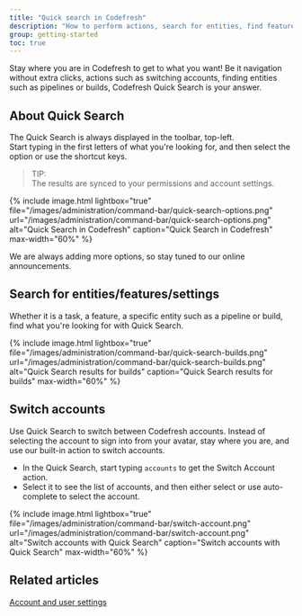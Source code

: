 ```yaml
---
title: "Quick search in Codefresh"
description: "How to perform actions, search for entities, find features, and more with Quick Search"
group: getting-started
toc: true
---
```




Stay where you are in Codefresh to get to what you want! Be it navigation without extra clicks, actions such as switching accounts, finding entities such as pipelines or builds, Codefresh Quick Search is your answer. 

## About Quick Search

The Quick Search is always displayed in the toolbar, top-left.  
Start typing in the first letters of what you're looking for, and then select the option or use the shortcut keys.

> TIP:   
The results are synced to your permissions and account settings. 


 {% include 
image.html 
lightbox="true" 
file="/images/administration/command-bar/quick-search-options.png" 
url="/images/administration/command-bar/quick-search-options.png" 
alt="Quick Search in Codefresh" 
caption="Quick Search in Codefresh" 
max-width="60%" 
%}


We are always adding more options, so stay tuned to our online announcements.

## Search for entities/features/settings
Whether it is a task, a feature, a specific entity such as a pipeline or build, find what you're looking for with Quick Search.


 {% include 
image.html 
lightbox="true" 
file="/images/administration/command-bar/quick-search-builds.png" 
url="/images/administration/command-bar/quick-search-builds.png" 
alt="Quick Search results for builds" 
caption="Quick Search results for builds" 
max-width="60%" 
%}

## Switch accounts
Use Quick Search to switch between Codefresh accounts. 
Instead of selecting the account to sign into from your avatar, stay where you are, and use our built-in action to switch accounts.

* In the Quick Search, start typing `accounts` to get the Switch Account action.
* Select it to see the list of accounts, and then either select or use auto-complete to select the account.

 {% include 
image.html 
lightbox="true" 
file="/images/administration/command-bar/switch-account.png" 
url="/images/administration/command-bar/switch-account.png" 
alt="Switch accounts with Quick Search" 
caption="Switch accounts with Quick Search" 
max-width="60%" 
%}

## Related articles
[Account and user settings]({{site.baseurl}}/docs/administration/account-user-management)